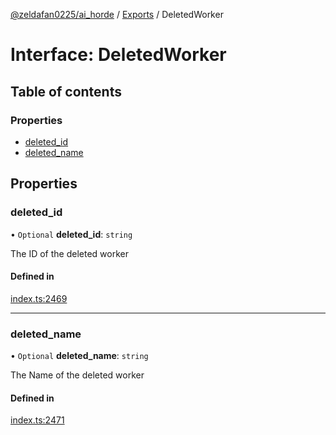 [@zeldafan0225/ai_horde](../README.md) / [Exports](../modules.md) / DeletedWorker

# Interface: DeletedWorker

## Table of contents

### Properties

- [deleted\_id](DeletedWorker.md#deleted_id)
- [deleted\_name](DeletedWorker.md#deleted_name)

## Properties

### deleted\_id

• `Optional` **deleted\_id**: `string`

The ID of the deleted worker

#### Defined in

[index.ts:2469](https://github.com/ZeldaFan0225/ai_horde/blob/c593245/index.ts#L2469)

___

### deleted\_name

• `Optional` **deleted\_name**: `string`

The Name of the deleted worker

#### Defined in

[index.ts:2471](https://github.com/ZeldaFan0225/ai_horde/blob/c593245/index.ts#L2471)
